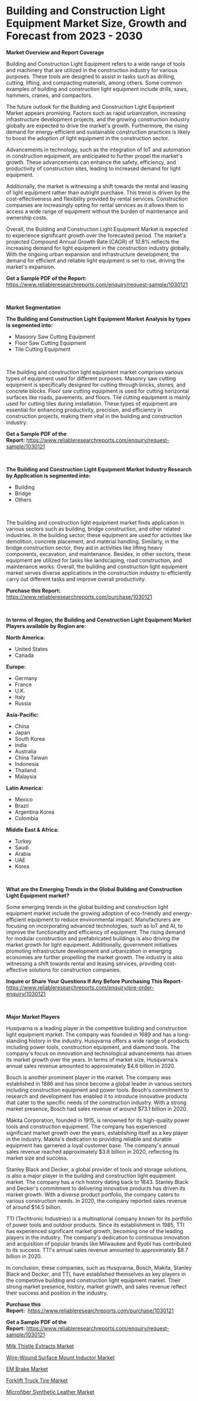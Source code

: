 <p><h1>Building and Construction Light Equipment Market Size, Growth and Forecast from 2023 - 2030</h1></p><p><strong>Market Overview and Report Coverage</strong></p>
<p><p>Building and Construction Light Equipment refers to a wide range of tools and machinery that are utilized in the construction industry for various purposes. These tools are designed to assist in tasks such as drilling, cutting, lifting, and compacting materials, among others. Some common examples of building and construction light equipment include drills, saws, hammers, cranes, and compactors.</p><p>The future outlook for the Building and Construction Light Equipment Market appears promising. Factors such as rapid urbanization, increasing infrastructure development projects, and the growing construction industry globally are expected to drive the market's growth. Furthermore, the rising demand for energy-efficient and sustainable construction practices is likely to boost the adoption of light equipment in the construction sector.</p><p>Advancements in technology, such as the integration of IoT and automation in construction equipment, are anticipated to further propel the market's growth. These advancements can enhance the safety, efficiency, and productivity of construction sites, leading to increased demand for light equipment.</p><p>Additionally, the market is witnessing a shift towards the rental and leasing of light equipment rather than outright purchase. This trend is driven by the cost-effectiveness and flexibility provided by rental services. Construction companies are increasingly opting for rental services as it allows them to access a wide range of equipment without the burden of maintenance and ownership costs.</p><p>Overall, the Building and Construction Light Equipment Market is expected to experience significant growth over the forecasted period. The market's projected Compound Annual Growth Rate (CAGR) of 10.8% reflects the increasing demand for light equipment in the construction industry globally. With the ongoing urban expansion and infrastructure development, the demand for efficient and reliable light equipment is set to rise, driving the market's expansion.</p></p>
<p><strong>Get a Sample PDF of the Report:</strong> <a href="https://www.reliableresearchreports.com/enquiry/request-sample/1030121">https://www.reliableresearchreports.com/enquiry/request-sample/1030121</a></p>
<p>&nbsp;</p>
<p><strong>Market Segmentation</strong></p>
<p><strong>The Building and Construction Light Equipment Market Analysis by types is segmented into:</strong></p>
<p><ul><li>Masonry Saw Cutting Equipment</li><li>Floor Saw Cutting Equipment</li><li>Tile Cutting Equipment</li></ul></p>
<p>&nbsp;</p>
<p><p>The building and construction light equipment market comprises various types of equipment used for different purposes. Masonry saw cutting equipment is specifically designed for cutting through bricks, stones, and concrete blocks. Floor saw cutting equipment is used for cutting horizontal surfaces like roads, pavements, and floors. Tile cutting equipment is mainly used for cutting tiles during installation. These types of equipment are essential for enhancing productivity, precision, and efficiency in construction projects, making them vital in the building and construction industry.</p></p>
<p><strong>Get a Sample PDF of the Report:</strong>&nbsp;<a href="https://www.reliableresearchreports.com/enquiry/request-sample/1030121">https://www.reliableresearchreports.com/enquiry/request-sample/1030121</a></p>
<p>&nbsp;</p>
<p><strong>The Building and Construction Light Equipment Market Industry Research by Application is segmented into:</strong></p>
<p><ul><li>Building</li><li>Bridge</li><li>Others</li></ul></p>
<p>&nbsp;</p>
<p><p>The building and construction light equipment market finds application in various sectors such as building, bridge construction, and other related industries. In the building sector, these equipment are used for activities like demolition, concrete placement, and material handling. Similarly, in the bridge construction sector, they aid in activities like lifting heavy components, excavation, and maintenance. Besides, in other sectors, these equipment are utilized for tasks like landscaping, road construction, and maintenance works. Overall, the building and construction light equipment market serves diverse applications in the construction industry to efficiently carry out different tasks and improve overall productivity.</p></p>
<p><strong>Purchase this Report:</strong>&nbsp; <a href="https://www.reliableresearchreports.com/purchase/1030121">https://www.reliableresearchreports.com/purchase/1030121</a></p>
<p>&nbsp;</p>
<p><strong>In terms of Region, the Building and Construction Light Equipment Market Players available by Region are:</strong></p>
<p>
    <p> <strong> North America: </strong>
        <ul>
            <li>United States</li>
            <li>Canada</li>
        </ul>
        </p> 
    <p> <strong> Europe: </strong>
        <ul>
            <li>Germany</li>
            <li>France</li>
            <li>U.K.</li>
            <li>Italy</li>
            <li>Russia</li>
        </ul>
        </p> 
    <p> <strong> Asia-Pacific: </strong>
        <ul>
            <li>China</li>
            <li>Japan</li>
            <li>South Korea</li>
            <li>India</li>
            <li>Australia</li>
            <li>China Taiwan</li>
            <li>Indonesia</li>
            <li>Thailand</li>
            <li>Malaysia</li>
        </ul>
        </p> 
    <p> <strong> Latin America: </strong>
        <ul>
            <li>Mexico</li>
            <li>Brazil</li>
            <li>Argentina Korea</li>
            <li>Colombia</li>
        </ul>
        </p> 
    <p> <strong> Middle East & Africa: </strong>
        <ul>
            <li>Turkey</li>
            <li>Saudi</li>
            <li>Arabia</li>
            <li>UAE</li>
            <li>Korea</li>
        </ul>
    </p>
    </p>
<p>&nbsp;</p>
<p><strong>What are the Emerging Trends in the Global Building and Construction Light Equipment market?</strong></p>
<p><p>Some emerging trends in the global building and construction light equipment market include the growing adoption of eco-friendly and energy-efficient equipment to reduce environmental impact. Manufacturers are focusing on incorporating advanced technologies, such as IoT and AI, to improve the functionality and efficiency of equipment. The rising demand for modular construction and prefabricated buildings is also driving the market growth for light equipment. Additionally, government initiatives promoting infrastructure development and urbanization in emerging economies are further propelling the market growth. The industry is also witnessing a shift towards rental and leasing services, providing cost-effective solutions for construction companies.</p></p>
<p><strong>Inquire or Share Your Questions If Any Before Purchasing This Report</strong>- <a href="https://www.reliableresearchreports.com/enquiry/pre-order-enquiry/1030121">https://www.reliableresearchreports.com/enquiry/pre-order-enquiry/1030121</a></p>
<p>&nbsp;</p>
<p><strong>Major Market Players</strong></p>
<p><p>Husqvarna is a leading player in the competitive building and construction light equipment market. The company was founded in 1689 and has a long-standing history in the industry. Husqvarna offers a wide range of products including power tools, construction equipment, and diamond tools. The company's focus on innovation and technological advancements has driven its market growth over the years. In terms of market size, Husqvarna's annual sales revenue amounted to approximately $4.6 billion in 2020.</p><p>Bosch is another prominent player in the market. The company was established in 1886 and has since become a global leader in various sectors including construction equipment and power tools. Bosch's commitment to research and development has enabled it to introduce innovative products that cater to the specific needs of the construction industry. With a strong market presence, Bosch had sales revenue of around $73.1 billion in 2020.</p><p>Makita Corporation, founded in 1915, is renowned for its high-quality power tools and construction equipment. The company has experienced significant market growth over the years, establishing itself as a key player in the industry. Makita's dedication to providing reliable and durable equipment has garnered a loyal customer base. The company's annual sales revenue reached approximately $3.8 billion in 2020, reflecting its market size and success.</p><p>Stanley Black and Decker, a global provider of tools and storage solutions, is also a major player in the building and construction light equipment market. The company has a rich history dating back to 1843. Stanley Black and Decker's commitment to delivering innovative products has driven its market growth. With a diverse product portfolio, the company caters to various construction needs. In 2020, the company reported sales revenue of around $14.5 billion.</p><p>TTI (Techtronic Industries) is a multinational company known for its portfolio of power tools and outdoor products. Since its establishment in 1985, TTI has experienced significant market growth, becoming one of the leading players in the industry. The company's dedication to continuous innovation and acquisition of popular brands like Milwaukee and Ryobi has contributed to its success. TTI's annual sales revenue amounted to approximately $8.7 billion in 2020.</p><p>In conclusion, these companies, such as Husqvarna, Bosch, Makita, Stanley Black and Decker, and TTI, have established themselves as key players in the competitive building and construction light equipment market. Their strong market presence, history, market growth, and sales revenue reflect their success and position in the industry.</p></p>
<p><strong>Purchase this Report:</strong>&nbsp;&nbsp;<a href="https://www.reliableresearchreports.com/purchase/1030121">https://www.reliableresearchreports.com/purchase/1030121</a></p>
<p></p>
<p><strong>Get a Sample PDF of the Report:</strong>&nbsp;<a href="https://www.reliableresearchreports.com/enquiry/request-sample/1030121">https://www.reliableresearchreports.com/enquiry/request-sample/1030121</a></p>
<p><p><a href="https://www.linkedin.com/pulse/milk-thistle-extracts-market-size-2023-2030-global-qwqkc/">Milk Thistle Extracts Market</a></p><p><a href="https://github.com/GroverBarry/Market-Research-Report-List-1/blob/main/wire-wound-surface-mount-inductor-market.md">Wire-Wound Surface Mount Inductor Market</a></p><p><a href="https://medium.com/@jackybrekke/em-brake-market-size-growth-forecast-2023-2030-a191e61711cd">EM Brake Market</a></p><p><a href="https://medium.com/@deronwisoky1977/forklift-truck-tire-market-size-growth-forecast-2023-2030-b0a16a801119">Forklift Truck Tire Market</a></p><p><a href="https://www.linkedin.com/pulse/microfiber-synthetic-leather-market-size-share-global-uklrc/">Microfiber Synthetic Leather Market</a></p></p>